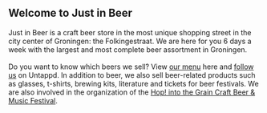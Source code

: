 ## Welcome to Just in Beer

Just in Beer is a craft beer store in the most unique shopping street in the city center of Groningen: the Folkingestraat. We are here for you 6 days a week with the largest and most complete beer assortment in Groningen.
<br><br>
Do you want to know which beers we sell? View [our menu](/en/menu/) here and <a href="https://untappd.com/v/just-in-beer/5974495" target="_blanl" rel="noopener, noreferrer">follow us</a> on Untappd. In addition to beer, we also sell beer-related products such as glasses, t-shirts, brewing kits, literature and tickets for beer festivals. We are also involved in the organization of the <a href="https://www.hopintothegrainfestival.nl/en/" target="_blank">Hop! into the Grain Craft Beer & Music Festival</a>.
